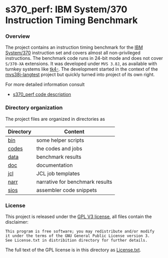 # s370_perf: IBM System/370 Instruction Timing Benchmark 

### Overview <a name="overview"></a>
The project contains an instruction timing benchmark for the
[IBM System/370](https://en.wikipedia.org/wiki/IBM_System/370)
instruction set and covers almost all non-privileged instructions. The
benchmark code runs in 24-bit mode and does not cover `S/370-XA` extensions.
It was developed under `MVS 3.8J`, as available with turnkey systems
like [tk4-](http://wotho.ethz.ch/tk4-/). The development started in the
context of the [mvs38j-langtest](https://github.com/wfjm/mvs38j-langtest)
project but quickly turned into project of its own right.

For more detailed information consult
- [s370_perf code description](doc/s370_perf.md)

### Directory organization
The project files are organized in directories as

| Directory | Content |
| --------- | ------- |
| [bin](bin)     | some helper scripts |
| [codes](codes) | the codes and jobs |
| [data](data)   | benchmark results |
| [doc](doc)     | documentation |
| [jcl](jcl)     | JCL job templates |
| [narr](narr)   | narrative for benchmark results |
| [sios](sios)   | assembler code snippets |

### License
This project is released under the 
[GPL V3 license](https://www.gnu.org/licenses/gpl-3.0.html),
all files contain the disclaimer:

    This program is free software; you may redistribute and/or modify
    it under the terms of the GNU General Public License version 3.
    See License.txt in distribition directory for further details.

The full text of the GPL license is in this directory as
[License.txt](License.txt).
